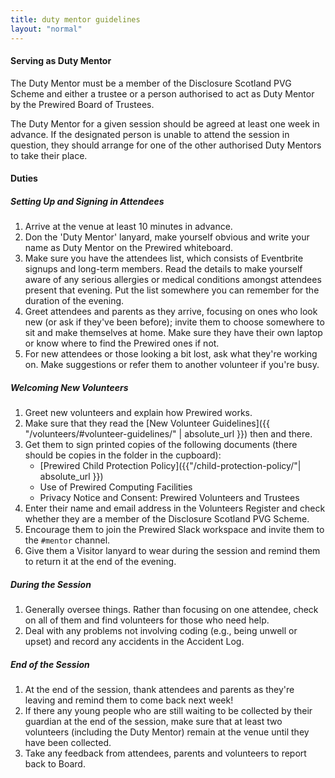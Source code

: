 ```yaml
---
title: duty mentor guidelines
layout: "normal"
---
```


#### Serving as Duty Mentor

The Duty Mentor must be a member of the Disclosure Scotland PVG Scheme and either a trustee or a person authorised to act as Duty Mentor by the Prewired Board of Trustees.

The Duty Mentor for a given session should be agreed at least one week in advance. If the designated person is unable to attend the session in question, they should arrange for one of the other authorised Duty Mentors to take their place.

#### Duties

##### Setting Up and Signing in Attendees

1. Arrive at the venue at least 10 minutes in advance.
2. Don the 'Duty Mentor' lanyard, make yourself obvious and write your name as Duty Mentor on the Prewired whiteboard.
3. Make sure you have the attendees list, which consists of Eventbrite signups and long-term members. Read the details to make yourself aware of any serious allergies or medical conditions amongst attendees present that evening. Put the list somewhere you can remember for the duration of the evening.
4. Greet attendees and parents as they arrive, focusing on ones who look new (or ask if they've been before); invite them to choose somewhere to sit and make themselves at home. Make sure they have their own laptop or know where to find the Prewired ones if not.
5. For new attendees or those looking a bit lost, ask what they're working on. Make suggestions or refer them to another volunteer if you're busy.

##### Welcoming New Volunteers

1. Greet new volunteers and explain how Prewired works. 
2. Make sure that they read the [New Volunteer Guidelines]({{ "/volunteers/#volunteer-guidelines/" | absolute_url }}) then and there.
3. Get them to sign printed copies of the following documents (there should be copies in the folder in the cupboard):
	* [Prewired Child Protection Policy]({{"/child-protection-policy/"| absolute_url }})
	* Use of Prewired Computing Facilities
	* Privacy Notice and Consent: Prewired Volunteers and Trustees
4. Enter their name and email address in the Volunteers Register and check whether they are a member of the Disclosure Scotland PVG Scheme.
4. Encourage them to join the Prewired Slack workspace and invite them to the `#mentor` channel. 
5. Give them a Visitor lanyard to wear during the session and remind them to return it at the end of the evening.

##### During the Session

1. Generally oversee things. Rather than focusing on one attendee, check on all of them and find volunteers for those who need help.
2. Deal with any problems not involving coding (e.g., being unwell or upset) and record any accidents in the Accident Log.

##### End of the Session

1. At the end of the session, thank attendees and parents as they're leaving and remind them to come back next week!
2. If there any young people who are still waiting to be collected by their guardian at the end of the session, make sure that at least two volunteers (including the Duty Mentor) remain at the venue until they have been collected.
3. Take any feedback from attendees, parents and volunteers to report back to Board.

